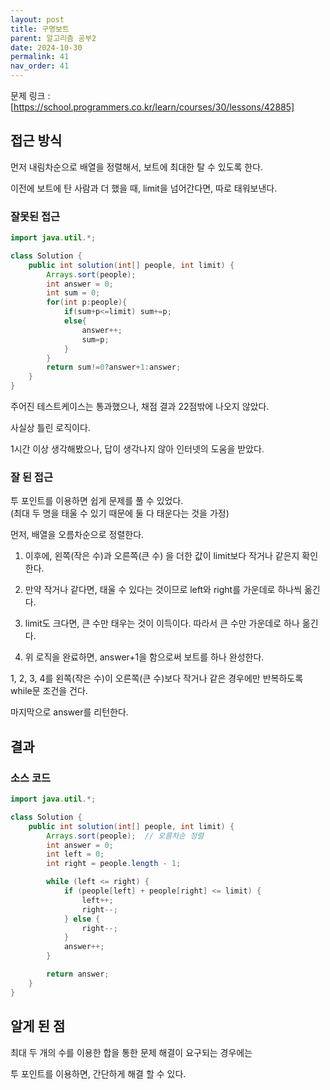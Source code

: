 ```yaml
---
layout: post
title: 구명보트
parent: 알고리즘 공부2
date: 2024-10-30
permalink: 41
nav_order: 41
---
```


문제 링크 : [https://school.programmers.co.kr/learn/courses/30/lessons/42885]

## 접근 방식

먼저 내림차순으로 배열을 정렬해서, 보트에 최대한 탈 수 있도록 한다.

이전에 보트에 탄 사람과 더 했을 때, limit을 넘어간다면, 따로 태워보낸다.

### 잘못된 접근

```java
import java.util.*;

class Solution {
    public int solution(int[] people, int limit) {
        Arrays.sort(people);
        int answer = 0;
        int sum = 0;
        for(int p:people){
            if(sum+p<=limit) sum+=p;
            else{
                answer++;
                sum=p;
            }
        }
        return sum!=0?answer+1:answer;
    }
}
```

주어진 테스트케이스는 통과했으나, 채점 결과 22점밖에 나오지 않았다.

사실상 틀린 로직이다.

1시간 이상 생각해봤으나, 답이 생각나지 않아 인터넷의 도움을 받았다.

### 잘 된 접근

투 포인트를 이용하면 쉽게 문제를 풀 수 있었다.  
(최대 두 명을 태울 수 있기 때문에 둘 다 태운다는 것을 가정)

먼저, 배열을 오름차순으로 정렬한다.

1. 이후에, 왼쪽(작은 수)과 오른쪽(큰 수) 을 더한 값이 limit보다 작거나 같은지 확인한다.

2. 만약 작거나 같다면, 태울 수 있다는 것이므로 left와 right를 가운데로 하나씩 옮긴다.

3. limit도 크다면, 큰 수만 태우는 것이 이득이다. 따라서 큰 수만 가운데로 하나 옮긴다.

4. 위 로직을 완료하면, answer+1을 함으로써 보트를 하나 완성한다.

1, 2, 3, 4를 왼쪽(작은 수)이 오른쪽(큰 수)보다 작거나 같은 경우에만 반복하도록 while문 조건을 건다.

마지막으로 answer를 리턴한다.

## 결과

### 소스 코드

```java
import java.util.*;

class Solution {
    public int solution(int[] people, int limit) {
        Arrays.sort(people);  // 오름차순 정렬
        int answer = 0;
        int left = 0;
        int right = people.length - 1;

        while (left <= right) {
            if (people[left] + people[right] <= limit) {
                left++;
                right--;
            } else {
                right--;
            }
            answer++;
        }

        return answer;
    }
}
```

## 알게 된 점

최대 두 개의 수를 이용한 합을 통한 문제 해결이 요구되는 경우에는

투 포인트를 이용하면, 간단하게 해결 할 수 있다.

[https://school.programmers.co.kr/learn/courses/30/lessons/42885]: https://school.programmers.co.kr/learn/courses/30/lessons/42885
